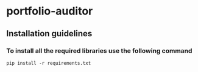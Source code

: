 # portfolio-auditor

## Installation guidelines

### To install all the required libraries use the following command

`pip install -r requirements.txt`
